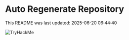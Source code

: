 # Auto Regenerate Repository

This README was last updated: 2025-06-20 06:44:40

 ![TryHackMe](https://tryhackme.com/badge/533634)